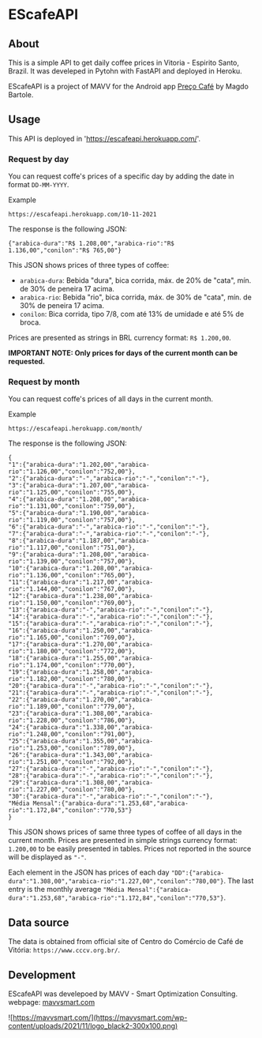 # EScafeAPI

## About
This is a simple API to get daily coffee prices in Vitoria - Espirito Santo, Brazil. It was develeped in Pytohn with FastAPI and deployed in Heroku.

EScafeAPI is a project of MAVV for the  Android app [Preço Café](https://play.google.com/store/apps/details?id=com.bortole.precocafe) by Magdo Bartole. 

## Usage
This API is deployed in 'https://escafeapi.herokuapp.com/'. 

### Request by day
You can request coffe's prices of a specific day by adding the date in format `DD-MM-YYYY`.

Example
```
https://escafeapi.herokuapp.com/10-11-2021
```

The response is the following JSON:
```
{"arabica-dura":"R$ 1.208,00","arabica-rio":"R$ 1.136,00","conilon":"R$ 765,00"}
```

This JSON shows prices of three types of coffee:

* `arabica-dura`: Bebida "dura", bica corrida, máx. de 20% de "cata", mín. de 30% de peneira 17 acima.
* `arabica-rio`: Bebida "rio", bica corrida, máx. de 30% de "cata", mín. de 30% de peneira 17 acima.
* `conilon`: Bica corrida, tipo 7/8, com até 13% de umidade e até 5% de broca.

Prices are presented as strings in BRL currency format: `R$ 1.200,00`.

**IMPORTANT NOTE: Only prices for days of the current month can be requested.**

### Request by month
You can request coffe's prices of all days in the current month.

Example
```
https://escafeapi.herokuapp.com/month/
```


The response is the following JSON:
```
{
"1":{"arabica-dura":"1.202,00","arabica-rio":"1.126,00","conilon":"752,00"},
"2":{"arabica-dura":"-","arabica-rio":"-","conilon":"-"},
"3":{"arabica-dura":"1.207,00","arabica-rio":"1.125,00","conilon":"755,00"},
"4":{"arabica-dura":"1.208,00","arabica-rio":"1.131,00","conilon":"759,00"},
"5":{"arabica-dura":"1.190,00","arabica-rio":"1.119,00","conilon":"757,00"},
"6":{"arabica-dura":"-","arabica-rio":"-","conilon":"-"},
"7":{"arabica-dura":"-","arabica-rio":"-","conilon":"-"},
"8":{"arabica-dura":"1.187,00","arabica-rio":"1.117,00","conilon":"751,00"},
"9":{"arabica-dura":"1.208,00","arabica-rio":"1.139,00","conilon":"757,00"},
"10":{"arabica-dura":"1.208,00","arabica-rio":"1.136,00","conilon":"765,00"},
"11":{"arabica-dura":"1.217,00","arabica-rio":"1.144,00","conilon":"767,00"},
"12":{"arabica-dura":"1.238,00","arabica-rio":"1.150,00","conilon":"769,00"},
"13":{"arabica-dura":"-","arabica-rio":"-","conilon":"-"},
"14":{"arabica-dura":"-","arabica-rio":"-","conilon":"-"},
"15":{"arabica-dura":"-","arabica-rio":"-","conilon":"-"},
"16":{"arabica-dura":"1.250,00","arabica-rio":"1.165,00","conilon":"769,00"},
"17":{"arabica-dura":"1.270,00","arabica-rio":"1.180,00","conilon":"772,00"},
"18":{"arabica-dura":"1.255,00","arabica-rio":"1.174,00","conilon":"770,00"},
"19":{"arabica-dura":"1.258,00","arabica-rio":"1.182,00","conilon":"780,00"},
"20":{"arabica-dura":"-","arabica-rio":"-","conilon":"-"},
"21":{"arabica-dura":"-","arabica-rio":"-","conilon":"-"},
"22":{"arabica-dura":"1.270,00","arabica-rio":"1.189,00","conilon":"779,00"},
"23":{"arabica-dura":"1.308,00","arabica-rio":"1.228,00","conilon":"786,00"},
"24":{"arabica-dura":"1.338,00","arabica-rio":"1.248,00","conilon":"791,00"},
"25":{"arabica-dura":"1.355,00","arabica-rio":"1.253,00","conilon":"789,00"},
"26":{"arabica-dura":"1.343,00","arabica-rio":"1.251,00","conilon":"792,00"},
"27":{"arabica-dura":"-","arabica-rio":"-","conilon":"-"},
"28":{"arabica-dura":"-","arabica-rio":"-","conilon":"-"},
"29":{"arabica-dura":"1.308,00","arabica-rio":"1.227,00","conilon":"780,00"},
"30":{"arabica-dura":"-","arabica-rio":"-","conilon":"-"},
"Média Mensal":{"arabica-dura":"1.253,68","arabica-rio":"1.172,84","conilon":"770,53"}
}
```
This JSON shows prices of same three types of coffee of all days in the current month. Prices are presented in simple strings currency format: `1.200,00` to be easily presented in tables. Prices not reported in the source will be displayed as `"-"`.

Each element in the JSON has prices of each day `"DD":{"arabica-dura":"1.308,00","arabica-rio":"1.227,00","conilon":"780,00"}`. 
The last entry is the monthly average `"Média Mensal":{"arabica-dura":"1.253,68","arabica-rio":"1.172,84","conilon":"770,53"}`.

## Data source

The data is obtained from official site of Centro do Comércio de Café de Vitória: `https://www.cccv.org.br/`.


## Development

EScafeAPI was develepoed by MAVV - Smart Optimization Consulting.
webpage: [mavvsmart.com](https://mavvsmart.com/)


![https://mavvsmart.com/](https://mavvsmart.com/wp-content/uploads/2021/11/logo_black2-300x100.png)



